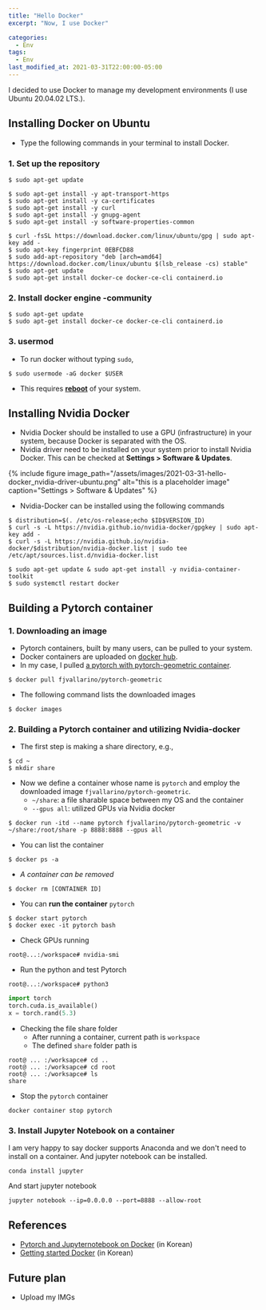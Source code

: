 ```yaml
---
title: "Hello Docker"
excerpt: "Now, I use Docker"

categories:
  - Env
tags:
  - Env
last_modified_at: 2021-03-31T22:00:00-05:00
---
```


I decided to use Docker to manage my development environments (I use Ubuntu 20.04.02 LTS.).



## Installing Docker on Ubuntu

- Type the following commands in your terminal to install Docker.



### 1. Set up the repository

```
$ sudo apt-get update
```



```
$ sudo apt-get install -y apt-transport-https
$ sudo apt-get install -y ca-certificates
$ sudo apt-get install -y curl
$ sudo apt-get install -y gnupg-agent
$ sudo apt-get install -y software-properties-common
```



```
$ curl -fsSL https://download.docker.com/linux/ubuntu/gpg | sudo apt-key add -
$ sudo apt-key fingerprint 0EBFCD88
$ sudo add-apt-repository "deb [arch=amd64] https://download.docker.com/linux/ubuntu $(lsb_release -cs) stable"
$ sudo apt-get update
$ sudo apt-get install docker-ce docker-ce-cli containerd.io
```



### 2. Install docker engine -community

```
$ sudo apt-get update
$ sudo apt-get install docker-ce docker-ce-cli containerd.io
```



### 3. usermod

- To run docker without typing `sudo`, 

```
$ sudo usermode -aG docker $USER
```

- This requires **<u>reboot</u>** of your system.



## Installing Nvidia Docker

- Nvidia Docker should be installed to use a GPU (infrastructure) in your system, because Docker is separated with the OS.
- Nvidia driver need to be installed on your system prior to install Nvidia Docker. This can be checked at **Settings > Software & Updates**.

{% include figure image_path="/assets/images/2021-03-31-hello-docker_nvidia-driver-ubuntu.png" alt="this is a placeholder image" caption="Settings > Software & Updates" %}

- Nvidia-Docker can be installed using the following commands

```
$ distribution=$(. /etc/os-release;echo $ID$VERSION_ID)
$ curl -s -L https://nvidia.github.io/nvidia-docker/gpgkey | sudo apt-key add -
$ curl -s -L https://nvidia.github.io/nvidia-docker/$distribution/nvidia-docker.list | sudo tee /etc/apt/sources.list.d/nvidia-docker.list

$ sudo apt-get update & sudo apt-get install -y nvidia-container-toolkit
$ sudo systemctl restart docker
```



## Building a Pytorch container



### 1. Downloading an image

- Pytorch containers, built by many users, can be pulled to your system.
- Docker containers are uploaded on [docker hub](https://hub.docker.com/).
- In my case, I pulled [a pytorch with pytorch-geometric container](https://hub.docker.com/r/fjvallarino/pytorch-geometric).

```
$ docker pull fjvallarino/pytorch-geometric
```

- The following command lists the downloaded images

```
$ docker images
```



### 2. Building a Pytorch container and utilizing Nvidia-docker

- The first step is making a share directory, e.g.,

```
$ cd ~
$ mkdir share
```

- Now we define a container whose name is `pytorch` and employ the downloaded image `fjvallarino/pytorch-geometric`.
  - `~/share`: a file sharable space between my OS and the container
  - `--gpus all`: utilized GPUs via Nvidia docker

```
$ docker run -itd --name pytorch fjvallarino/pytorch-geometric -v ~/share:/root/share -p 8888:8888 --gpus all
```

- You can list the container

```
$ docker ps -a
```

- *A container can be removed*

```
$ docker rm [CONTAINER ID]
```

- You can **run the container** `pytorch`

```
$ docker start pytorch
$ docker exec -it pytorch bash
```

- Check GPUs running

```
root@...:/workspace# nvidia-smi
```

- Run the python and test Pytorch

```
root@...:/workspace# python3
```

```python
import torch
torch.cuda.is_available()
x = torch.rand(5.3)
```

- Checking the file share folder
  - After running a container, current path is `workspace`
  - The defined `share` folder path is

```
root@ ... :/worksapce# cd ..
root@ ... :/worksapce# cd root
root@ ... :/worksapce# ls
share
```

- Stop the `pytorch` container

```
docker container stop pytorch
```



### 3. Install Jupyter Notebook on a container

I am very happy to say docker supports Anaconda and we don't need to install on a container. And jupyter notebook can be installed.

```
conda install jupyter
```

And start jupyter notebook

```
jupyter notebook --ip=0.0.0.0 --port=8888 --allow-root
```



## References

- [Pytorch and Jupyternotebook on Docker](https://89douner.tistory.com/96?category=878197) (in Korean)
- [Getting started Docker]([https://www.44bits.io/ko/post/easy-deploy-with-docker) (in Korean)



## Future plan

- Upload my IMGs